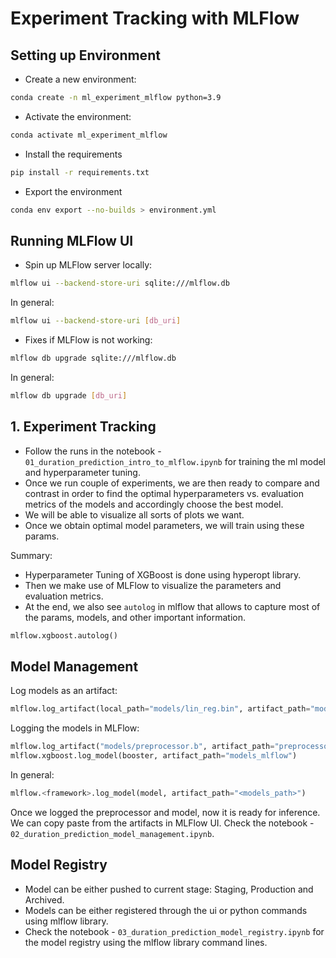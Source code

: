 # Experiment Tracking with MLFlow

## Setting up Environment

- Create a new environment:

```bash
conda create -n ml_experiment_mlflow python=3.9
```

- Activate the environment:

```bash
conda activate ml_experiment_mlflow
```

- Install the requirements

```bash
pip install -r requirements.txt
```

- Export the environment

```bash
conda env export --no-builds > environment.yml
```

## Running MLFlow UI

- Spin up MLFlow server locally:

```bash
mlflow ui --backend-store-uri sqlite:///mlflow.db
```

In general:

```bash
mlflow ui --backend-store-uri [db_uri]
```

- Fixes if MLFlow is not working:

```bash
mlflow db upgrade sqlite:///mlflow.db
```

In general:

```bash
mlflow db upgrade [db_uri]
```

## 1. Experiment Tracking

- Follow the runs in the notebook - `01_duration_prediction_intro_to_mlflow.ipynb` for training the ml model and hyperparameter tuning.
- Once we run couple of experiments, we are then ready to compare and contrast in order to find the optimal hyperparameters vs. evaluation metrics of the models and accordingly choose the best model.
- We will be able to visualize all sorts of plots we want.
- Once we obtain optimal model parameters, we will train using these params.

Summary:

- Hyperparameter Tuning of XGBoost is done using hyperopt library.
- Then we make use of MLFlow to visualize the parameters and evaluation metrics.
- At the end, we also see `autolog` in mlflow that allows to capture most of the params, models, and other important information.

```python
mlflow.xgboost.autolog()
```

## Model Management

Log models as an artifact:

```python
mlflow.log_artifact(local_path="models/lin_reg.bin", artifact_path="models_pickle")
```

Logging the models in MLFlow:

```python
mlflow.log_artifact("models/preprocessor.b", artifact_path="preprocessor")
mlflow.xgboost.log_model(booster, artifact_path="models_mlflow")
```

In general:

```python
mlflow.<framework>.log_model(model, artifact_path="<models_path>")
```

Once we logged the preprocessor and model, now it is ready for inference. We can copy paste from the artifacts in MLFlow UI. Check the notebook - `02_duration_prediction_model_management.ipynb`.

## Model Registry

- Model can be either pushed to current stage: Staging, Production and Archived.
- Models can be either registered through the ui or python commands using mlflow library.
- Check the notebook - `03_duration_prediction_model_registry.ipynb` for the model registry using the mlflow library command lines.
